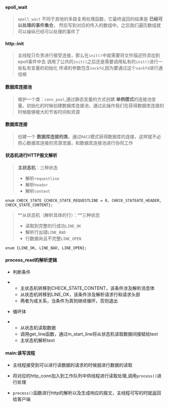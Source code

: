 #### epoll_wait
> `epoll_wait` 不同于其他的多路复用处理函数，它最终返回的结果是 **已经可以处理的事件集合**，
> 然后写到对应的传入的数组中。之后我们遍历数组就可以操纵已经可以处理的事件了

#### http::init
> 主线程只负责进行接受连接，那么在`init()`中就需要将文件描述符添加到epoll事件中去
> 调用了公共的`init()`之后还是需要调用私有的`init()`进行一些私有变量的初始化
> 传递的参数包含`sockfd`,因为要通过这个`sockfd`进行通信嘛

#### 数据库连接池

> 维护一个类：`conn_pool`,通过静态变量的方式创建 **单例模式**的连接池变量。初始化的时候创建数据库连接池，通过此操作我们在获得数据库连接的时候能够极大的节省时间和资源

#### 数据库连接

> 创建一个 **数据库连接的类**，通过`RAII`模式获得数据库的连接，这样就不必担心数据库连接的资源泄漏，和数据库连接池进行协同工作

#### 状态机进行HTTP报文解析

> **主状态机**：三种状态
>
> - 解析`requestline`
> - 解析`header`
> - 解析`content`

`enum CHECK_STATE {CHECK_STATE_REQUESTLINE = 0, CHECK_STATEATE_HEADER, CHECK_STATE_CONTENT};`

> **从状态机（解析具体的行）：**三种状态
>
> - 读取到完整的行成功`LINE_OK`
> - 解析行出错`LINE_BAD`
> - 行数据尚且不完整`LINE_OPEN`

`enum {LINE_OK, LINE_BAD, LINE_OPEN};`

#### process_read的解析逻辑

- 判断条件

- - 主状态机转移到CHECK_STATE_CONTENT，该条件涉及解析消息体
  - 从状态机转移到LINE_OK，该条件涉及解析请求行和请求头部
  - 两者为或关系，当条件为真则继续循环，否则退出

- 循环体

- - 从状态机读取数据
  - 调用get_line函数，通过m_start_line将从状态机读取数据间接赋给text
  - 主状态机解析text


#### main:读写流程

- 主线程接受到可以进行读数据的请求的时候就进行数据的读取

- 将对应的http_conn加入到工作队列中供线程进行读取处理,调用`process()`进行处理

- `process()`函数进行http的解析以及生成响应的报文，主线程可写的时就返回给客户端
